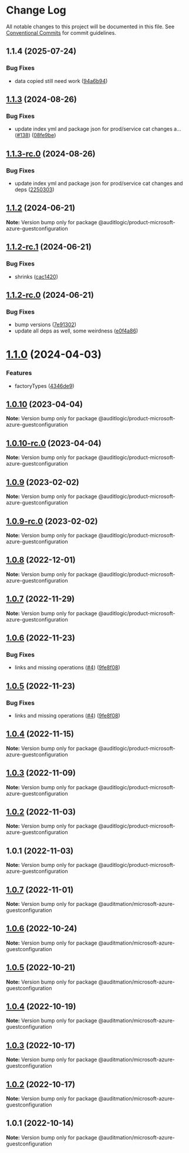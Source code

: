 # Change Log

All notable changes to this project will be documented in this file.
See [Conventional Commits](https://conventionalcommits.org) for commit guidelines.

## 1.1.4 (2025-07-24)


### Bug Fixes

* data copied still need work ([94a6b94](https://github.com/zerobias-org/product/commit/94a6b942fb0516367548599d739529536132755a))





## [1.1.3](https://github.com/auditlogic/product/compare/@auditlogic/product-microsoft-azure-guestconfiguration@1.1.2...@auditlogic/product-microsoft-azure-guestconfiguration@1.1.3) (2024-08-26)


### Bug Fixes

* update index yml and package json for prod/service cat changes a… ([#138](https://github.com/auditlogic/product/issues/138)) ([08fe9be](https://github.com/auditlogic/product/commit/08fe9beb1c8457462a19bc69caa02e6212d97e1a))





## [1.1.3-rc.0](https://github.com/auditlogic/product/compare/@auditlogic/product-microsoft-azure-guestconfiguration@1.1.2...@auditlogic/product-microsoft-azure-guestconfiguration@1.1.3-rc.0) (2024-08-26)


### Bug Fixes

* update index yml and package json for prod/service cat changes and deps ([2250303](https://github.com/auditlogic/product/commit/225030363a363608240135b7ebed386b28f01e4b))





## [1.1.2](https://github.com/auditlogic/product/compare/@auditlogic/product-microsoft-azure-guestconfiguration@1.1.2-rc.1...@auditlogic/product-microsoft-azure-guestconfiguration@1.1.2) (2024-06-21)

**Note:** Version bump only for package @auditlogic/product-microsoft-azure-guestconfiguration





## [1.1.2-rc.1](https://github.com/auditlogic/product/compare/@auditlogic/product-microsoft-azure-guestconfiguration@1.1.2-rc.0...@auditlogic/product-microsoft-azure-guestconfiguration@1.1.2-rc.1) (2024-06-21)


### Bug Fixes

* shrinks ([cac1420](https://github.com/auditlogic/product/commit/cac14200fefcd8183ab69fe89a47bd3f70f563e9))





## [1.1.2-rc.0](https://github.com/auditlogic/product/compare/@auditlogic/product-microsoft-azure-guestconfiguration@1.1.0...@auditlogic/product-microsoft-azure-guestconfiguration@1.1.2-rc.0) (2024-06-21)


### Bug Fixes

* bump versions ([7e91302](https://github.com/auditlogic/product/commit/7e913023b8b312150ed7762c32fbbe616be71de5))
* update all deps as well, some weirdness ([e0f4a86](https://github.com/auditlogic/product/commit/e0f4a864714e2d3de6bbf3da014d5312fe53be2f))





# [1.1.0](https://github.com/auditlogic/product/compare/@auditlogic/product-microsoft-azure-guestconfiguration@1.0.10...@auditlogic/product-microsoft-azure-guestconfiguration@1.1.0) (2024-04-03)


### Features

* factoryTypes ([4346de9](https://github.com/auditlogic/product/commit/4346de92693aee892fccf725338ffc7b80ab182b))





## [1.0.10](https://github.com/auditlogic/product/compare/@auditlogic/product-microsoft-azure-guestconfiguration@1.0.9...@auditlogic/product-microsoft-azure-guestconfiguration@1.0.10) (2023-04-04)

**Note:** Version bump only for package @auditlogic/product-microsoft-azure-guestconfiguration





## [1.0.10-rc.0](https://github.com/auditlogic/product/compare/@auditlogic/product-microsoft-azure-guestconfiguration@1.0.9...@auditlogic/product-microsoft-azure-guestconfiguration@1.0.10-rc.0) (2023-04-04)

**Note:** Version bump only for package @auditlogic/product-microsoft-azure-guestconfiguration





## [1.0.9](https://github.com/auditlogic/product/compare/@auditlogic/product-microsoft-azure-guestconfiguration@1.0.8...@auditlogic/product-microsoft-azure-guestconfiguration@1.0.9) (2023-02-02)

**Note:** Version bump only for package @auditlogic/product-microsoft-azure-guestconfiguration





## [1.0.9-rc.0](https://github.com/auditlogic/product/compare/@auditlogic/product-microsoft-azure-guestconfiguration@1.0.8...@auditlogic/product-microsoft-azure-guestconfiguration@1.0.9-rc.0) (2023-02-02)

**Note:** Version bump only for package @auditlogic/product-microsoft-azure-guestconfiguration





## [1.0.8](https://github.com/auditlogic/product/compare/@auditlogic/product-microsoft-azure-guestconfiguration@1.0.7...@auditlogic/product-microsoft-azure-guestconfiguration@1.0.8) (2022-12-01)

**Note:** Version bump only for package @auditlogic/product-microsoft-azure-guestconfiguration





## [1.0.7](https://github.com/auditlogic/product/compare/@auditlogic/product-microsoft-azure-guestconfiguration@1.0.6...@auditlogic/product-microsoft-azure-guestconfiguration@1.0.7) (2022-11-29)

**Note:** Version bump only for package @auditlogic/product-microsoft-azure-guestconfiguration





## [1.0.6](https://github.com/auditlogic/product/compare/@auditlogic/product-microsoft-azure-guestconfiguration@1.0.4...@auditlogic/product-microsoft-azure-guestconfiguration@1.0.6) (2022-11-23)


### Bug Fixes

* links and missing operations ([#4](https://github.com/auditlogic/product/issues/4)) ([9fe8f08](https://github.com/auditlogic/product/commit/9fe8f08fe7c57fdb79f991ac35bd6ac2e7dcad38))





## [1.0.5](https://github.com/auditlogic/product/compare/@auditlogic/product-microsoft-azure-guestconfiguration@1.0.4...@auditlogic/product-microsoft-azure-guestconfiguration@1.0.5) (2022-11-23)


### Bug Fixes

* links and missing operations ([#4](https://github.com/auditlogic/product/issues/4)) ([9fe8f08](https://github.com/auditlogic/product/commit/9fe8f08fe7c57fdb79f991ac35bd6ac2e7dcad38))





## [1.0.4](https://github.com/auditlogic/product/compare/@auditlogic/product-microsoft-azure-guestconfiguration@1.0.3...@auditlogic/product-microsoft-azure-guestconfiguration@1.0.4) (2022-11-15)

**Note:** Version bump only for package @auditlogic/product-microsoft-azure-guestconfiguration





## [1.0.3](https://github.com/auditlogic/product/compare/@auditlogic/product-microsoft-azure-guestconfiguration@1.0.2...@auditlogic/product-microsoft-azure-guestconfiguration@1.0.3) (2022-11-09)

**Note:** Version bump only for package @auditlogic/product-microsoft-azure-guestconfiguration





## [1.0.2](https://github.com/auditlogic/product/compare/@auditlogic/product-microsoft-azure-guestconfiguration@1.0.1...@auditlogic/product-microsoft-azure-guestconfiguration@1.0.2) (2022-11-03)

**Note:** Version bump only for package @auditlogic/product-microsoft-azure-guestconfiguration





## 1.0.1 (2022-11-03)

**Note:** Version bump only for package @auditlogic/product-microsoft-azure-guestconfiguration





## [1.0.7](https://github.com/auditmation/store-content/compare/@auditmation/microsoft-azure-guestconfiguration@1.0.6...@auditmation/microsoft-azure-guestconfiguration@1.0.7) (2022-11-01)

**Note:** Version bump only for package @auditmation/microsoft-azure-guestconfiguration





## [1.0.6](https://github.com/auditmation/store-content/compare/@auditmation/microsoft-azure-guestconfiguration@1.0.5...@auditmation/microsoft-azure-guestconfiguration@1.0.6) (2022-10-24)

**Note:** Version bump only for package @auditmation/microsoft-azure-guestconfiguration





## [1.0.5](https://github.com/auditmation/store-content/compare/@auditmation/microsoft-azure-guestconfiguration@1.0.4...@auditmation/microsoft-azure-guestconfiguration@1.0.5) (2022-10-21)

**Note:** Version bump only for package @auditmation/microsoft-azure-guestconfiguration





## [1.0.4](https://github.com/auditmation/store-content/compare/@auditmation/microsoft-azure-guestconfiguration@1.0.3...@auditmation/microsoft-azure-guestconfiguration@1.0.4) (2022-10-19)

**Note:** Version bump only for package @auditmation/microsoft-azure-guestconfiguration





## [1.0.3](https://github.com/auditmation/store-content/compare/@auditmation/microsoft-azure-guestconfiguration@1.0.2...@auditmation/microsoft-azure-guestconfiguration@1.0.3) (2022-10-17)

**Note:** Version bump only for package @auditmation/microsoft-azure-guestconfiguration





## [1.0.2](https://github.com/auditmation/store-content/compare/@auditmation/microsoft-azure-guestconfiguration@1.0.1...@auditmation/microsoft-azure-guestconfiguration@1.0.2) (2022-10-17)

**Note:** Version bump only for package @auditmation/microsoft-azure-guestconfiguration





## 1.0.1 (2022-10-14)

**Note:** Version bump only for package @auditmation/microsoft-azure-guestconfiguration
